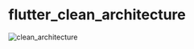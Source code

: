 # flutter_clean_architecture


![clean_architecture](https://github.com/Tahateber95/Flutter-clean-architecture/assets/38567078/b2307754-16f4-4a43-8086-cd5bfd2e570c)
